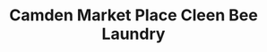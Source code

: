 ---
title: "Camden Market Place Cleen Bee Laundry"
url: /camden/camden-market-place-cleen-bee-laundry/
shop: shop
---